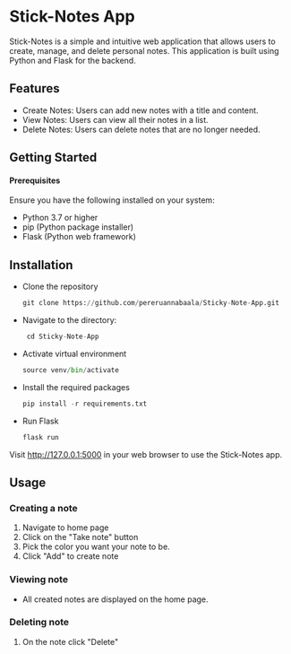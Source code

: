 # Stick-Notes App

Stick-Notes is a simple and intuitive web application that allows users to create, manage, and delete personal notes. This application is built using Python and Flask for the backend.

## Features

- Create Notes: Users can add new notes with a title and content.
- View Notes: Users can view all their notes in a list.
- Delete Notes: Users can delete notes that are no longer needed.

##  Getting Started
#### Prerequisites
 Ensure you have the following installed on your system:
- Python 3.7 or higher
- pip (Python package installer)
- Flask (Python web framework)

## Installation
- Clone the repository
  ```python
  git clone https://github.com/pereruannabaala/Sticky-Note-App.git
  ```
- Navigate to the directory:
  ```python
   cd Sticky-Note-App
  ```
- Activate virtual environment
  ```python
  source venv/bin/activate
  ```
- Install the required packages
  ```python
  pip install -r requirements.txt
  ```
- Run Flask
  ```python
  flask run
  ```
Visit http://127.0.0.1:5000 in your web browser to use the Stick-Notes app.

## Usage
### Creating a note
1. Navigate to home page
2. Click on the "Take note" button
3. Pick the color you want your note to be.
4. Click "Add" to create note

### Viewing note
- All created notes are displayed on the home page.

### Deleting note
1. On the note click "Delete"


